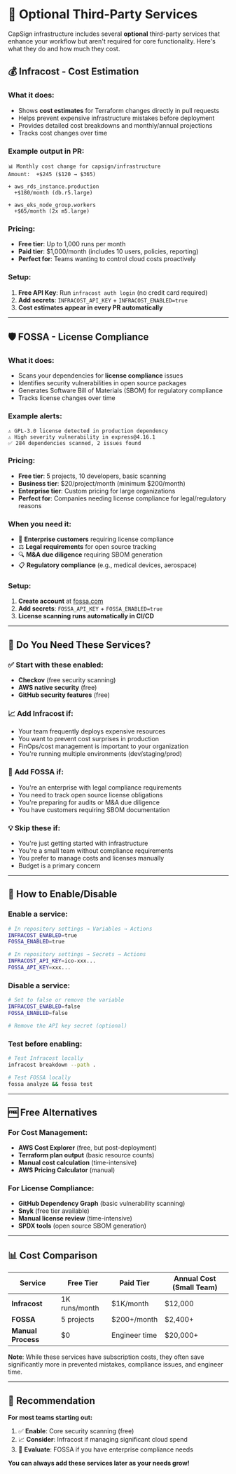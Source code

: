 # 🔧 Optional Third-Party Services

CapSign infrastructure includes several **optional** third-party services that enhance your workflow but aren't required for core functionality. Here's what they do and how much they cost.

## 💰 Infracost - Cost Estimation

### What it does:

- Shows **cost estimates** for Terraform changes directly in pull requests
- Helps prevent expensive infrastructure mistakes before deployment
- Provides detailed cost breakdowns and monthly/annual projections
- Tracks cost changes over time

### Example output in PR:

```
📊 Monthly cost change for capsign/infrastructure
Amount:  +$245 ($120 → $365)

+ aws_rds_instance.production
  +$180/month (db.r5.large)

+ aws_eks_node_group.workers
  +$65/month (2x m5.large)
```

### Pricing:

- **Free tier**: Up to 1,000 runs per month
- **Paid tier**: $1,000/month (includes 10 users, policies, reporting)
- **Perfect for**: Teams wanting to control cloud costs proactively

### Setup:

1. **Free API Key**: Run `infracost auth login` (no credit card required)
2. **Add secrets**: `INFRACOST_API_KEY` + `INFRACOST_ENABLED=true`
3. **Cost estimates appear in every PR automatically**

---

## 🛡️ FOSSA - License Compliance

### What it does:

- Scans your dependencies for **license compliance** issues
- Identifies security vulnerabilities in open source packages
- Generates Software Bill of Materials (SBOM) for regulatory compliance
- Tracks license changes over time

### Example alerts:

```
⚠️ GPL-3.0 license detected in production dependency
⚠️ High severity vulnerability in express@4.16.1
✅ 284 dependencies scanned, 2 issues found
```

### Pricing:

- **Free tier**: 5 projects, 10 developers, basic scanning
- **Business tier**: $20/project/month (minimum $200/month)
- **Enterprise tier**: Custom pricing for large organizations
- **Perfect for**: Companies needing license compliance for legal/regulatory reasons

### When you need it:

- 🏢 **Enterprise customers** requiring license compliance
- ⚖️ **Legal requirements** for open source tracking
- 🔍 **M&A due diligence** requiring SBOM generation
- 📋 **Regulatory compliance** (e.g., medical devices, aerospace)

### Setup:

1. **Create account** at [fossa.com](https://fossa.com)
2. **Add secrets**: `FOSSA_API_KEY` + `FOSSA_ENABLED=true`
3. **License scanning runs automatically in CI/CD**

---

## 🎯 Do You Need These Services?

### ✅ **Start with these enabled:**

- **Checkov** (free security scanning)
- **AWS native security** (free)
- **GitHub security features** (free)

### 📈 **Add Infracost if:**

- Your team frequently deploys expensive resources
- You want to prevent cost surprises in production
- FinOps/cost management is important to your organization
- You're running multiple environments (dev/staging/prod)

### 🏢 **Add FOSSA if:**

- You're an enterprise with legal compliance requirements
- You need to track open source license obligations
- You're preparing for audits or M&A due diligence
- You have customers requiring SBOM documentation

### 💡 **Skip these if:**

- You're just getting started with infrastructure
- You're a small team without compliance requirements
- You prefer to manage costs and licenses manually
- Budget is a primary concern

---

## 🔧 How to Enable/Disable

### Enable a service:

```bash
# In repository settings → Variables → Actions
INFRACOST_ENABLED=true
FOSSA_ENABLED=true

# In repository settings → Secrets → Actions
INFRACOST_API_KEY=ico-xxx...
FOSSA_API_KEY=xxx...
```

### Disable a service:

```bash
# Set to false or remove the variable
INFRACOST_ENABLED=false
FOSSA_ENABLED=false

# Remove the API key secret (optional)
```

### Test before enabling:

```bash
# Test Infracost locally
infracost breakdown --path .

# Test FOSSA locally
fossa analyze && fossa test
```

---

## 🆓 Free Alternatives

### For Cost Management:

- **AWS Cost Explorer** (free, but post-deployment)
- **Terraform plan output** (basic resource counts)
- **Manual cost calculation** (time-intensive)
- **AWS Pricing Calculator** (manual)

### For License Compliance:

- **GitHub Dependency Graph** (basic vulnerability scanning)
- **Snyk** (free tier available)
- **Manual license review** (time-intensive)
- **SPDX tools** (open source SBOM generation)

---

## 📊 Cost Comparison

| Service            | Free Tier     | Paid Tier     | Annual Cost (Small Team) |
| ------------------ | ------------- | ------------- | ------------------------ |
| **Infracost**      | 1K runs/month | $1K/month     | $12,000                  |
| **FOSSA**          | 5 projects    | $200+/month   | $2,400+                  |
| **Manual Process** | $0            | Engineer time | $20,000+                 |

**Note**: While these services have subscription costs, they often save significantly more in prevented mistakes, compliance issues, and engineer time.

---

## 🚀 Recommendation

**For most teams starting out:**

1. ✅ **Enable**: Core security scanning (free)
2. 📈 **Consider**: Infracost if managing significant cloud spend
3. 🏢 **Evaluate**: FOSSA if you have enterprise compliance needs

**You can always add these services later as your needs grow!**

